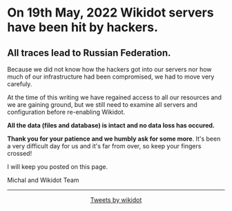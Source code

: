 
<html>
<head>
<title>Wikidot servers hacked</title>
</head>
<body>
<h1>
On 19th May, 2022 Wikidot servers have been hit by hackers.
</h1>
<h2>
All traces lead to Russian Federation.
</h2>
<p>
Because we did not know how the hackers got into our servers nor how much of our infrastructure had been compromised, we had to move very carefuly.
</p>
<p>
At the time of this writing we have regained access to all our resources and we are gaining ground, but we still need to examine all servers and configuration before re-enabling Wikidot.
</p>
<p>
<b>All the data (files and database) is intact and no data loss has occured.</b>
</p>
<p>
<b>Thank you for your patience and we humbly ask for some more</b>. It's been a very difficult day for us and it's far from over, so keep your fingers crossed!
</p>
<p>
I will keep you posted on this page.
</p>


<p>
Michal and Wikidot Team
</p>

<hr/>
<div style="text-align: center">
<a class="twitter-timeline" data-width="500" href="https://twitter.com/wikidot?ref_src=twsrc%5Etfw">Tweets by wikidot</a> <script async src="https://platform.twitter.com/widgets.js" charset="utf-8"></script> 
</div>

</body>
</html>
